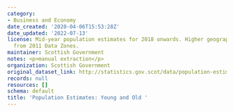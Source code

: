```yaml
---
category:
- Business and Economy
date_created: '2020-04-06T15:53:28Z'
date_updated: '2022-07-13'
license: Mid-year population estimates for 2018 onwards. Higher geographies are aggregated
  from 2011 Data Zones.
maintainer: Scottish Government
notes: <p>manual extraction</p>
organization: Scottish Government
original_dataset_link: http://statistics.gov.scot/data/population-estimates-young-and-old
records: null
resources: []
schema: default
title: 'Population Estimates: Young and Old '
---
```

